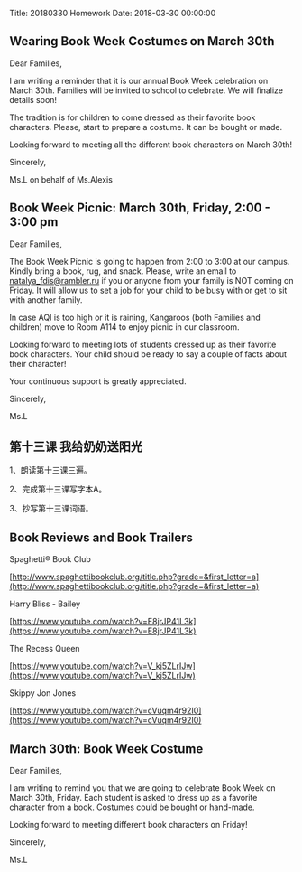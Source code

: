 Title: 20180330 Homework
Date: 2018-03-30 00:00:00


## Wearing Book Week Costumes on March 30th

Dear Families,



I am writing a reminder that it is our annual Book Week celebration on March 30th. Families will be invited to school to celebrate. We will finalize details soon!



The tradition is for children to come dressed as their favorite book characters. Please, start to prepare a costume. It can be bought or made.



Looking forward to meeting all the different book characters on March 30th!



Sincerely,

Ms.L on behalf of Ms.Alexis

## Book Week Picnic: March 30th, Friday, 2:00 - 3:00 pm

Dear Families,



The Book Week Picnic is going to happen from 2:00 to 3:00 at our campus. Kindly bring a book, rug, and snack. Please, write an email to natalya_fdis@rambler.ru if you or anyone from your family is NOT coming on Friday. It will allow us to set a job for your child to be busy with or get to sit with another family.



In case AQI is too high or it is raining, Kangaroos (both Families and children) move to Room A114 to enjoy picnic in our classroom.



Looking forward to meeting lots of students dressed up as their favorite book characters. Your child should be ready to say a couple of facts about their character!



Your continuous support is greatly appreciated.



Sincerely,

Ms.L

## 第十三课 我给奶奶送阳光

1、朗读第十三课三遍。

2、完成第十三课写字本A。

3、抄写第十三课词语。

## Book Reviews and Book Trailers

Spaghetti® Book Club

[http://www.spaghettibookclub.org/title.php?grade=&first_letter=a](http://www.spaghettibookclub.org/title.php?grade=&first_letter=a)



Harry Bliss - Bailey

[https://www.youtube.com/watch?v=E8jrJP41L3k](https://www.youtube.com/watch?v=E8jrJP41L3k)



The Recess Queen

[https://www.youtube.com/watch?v=V_kj5ZLrIJw](https://www.youtube.com/watch?v=V_kj5ZLrIJw)



Skippy Jon Jones

[https://www.youtube.com/watch?v=cVuqm4r92I0](https://www.youtube.com/watch?v=cVuqm4r92I0)

## March 30th: Book Week Costume

Dear Families,



I am writing to remind you that we are going to celebrate Book Week on March 30th, Friday. Each student is asked to dress up as a favorite character from a book. Costumes could be bought or hand-made.



Looking forward to meeting different book characters on Friday!



Sincerely,

Ms.L
